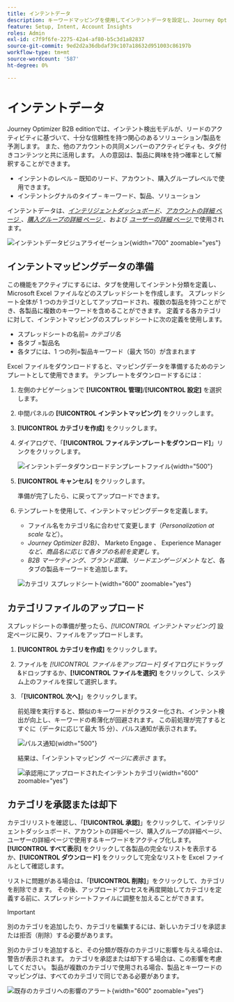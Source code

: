 ```yaml
---
title: インテントデータ
description: キーワードマッピングを使用してインテントデータを設定し、Journey Optimizer B2B editionでアカウントベースのマーケティングに対する顧客の興味と購入シグナルを予測します。
feature: Setup, Intent, Account Insights
roles: Admin
exl-id: c7f9f6fe-2275-42a4-af80-b5c3d1a82837
source-git-commit: 9ed2d2a36dbdaf39c107a18632d951003c86197b
workflow-type: tm+mt
source-wordcount: '587'
ht-degree: 0%

---
```


# インテントデータ

Journey Optimizer B2B editionでは、インテント検出モデルが、リードのアクティビティに基づいて、十分な信頼性を持つ関心のあるソリューション/製品を予測します。 また、他のアカウントの共同メンバーのアクティビティも、タグ付きコンテンツと共に活用します。 人の意図は、製品に興味を持つ確率として解釈することができます。

* インテントのレベル – 既知のリード、アカウント、購入グループレベルで使用できます。
* インテントシグナルのタイプ – キーワード、製品、ソリューション

インテントデータは、[_インテリジェントダッシュボード_](../dashboards/intelligent-dashboard.md)、[_アカウントの詳細_ ページ ](../accounts/account-details.md)、[_購入グループの詳細_ ページ ](../buying-groups/buying-group-details.md)、および [_ユーザーの詳細_ ページ ](../accounts/person-details.md) で使用されます。

![ インテントデータビジュアライゼーション ](../data/assets/intent-data-visualization.png){width="700" zoomable="yes"}

## インテントマッピングデータの準備

この機能をアクティブにするには、タブを使用してインテント分類を定義し、Microsoft Excel ファイルなどのスプレッドシートを作成します。 スプレッドシート全体が 1 つのカテゴリとしてアップロードされ、複数の製品を持つことができ、各製品に複数のキーワードを含めることができます。 定義する各カテゴリに対して、インテントマッピングのスプレッドシートに次の定義を使用します。

* スプレッドシートの名前= _カテゴリ名_
* 各タブ =製品名
* 各タブには、1 つの列=製品キーワード（最大 150）が含まれます

Excel ファイルをダウンロードすると、マッピングデータを準備するためのテンプレートとして使用できます。 テンプレートをダウンロードするには：

1. 左側のナビゲーションで **[!UICONTROL 管理]**/**[!UICONTROL 設定]** を選択します。

1. 中間パネルの **[!UICONTROL インテントマッピング]** をクリックします。

1. **[!UICONTROL カテゴリを作成]** をクリックします。

1. ダイアログで、「**[!UICONTROL ファイルテンプレートをダウンロード]**」リンクをクリックします。

   ![ インテントデータダウンロードテンプレートファイル ](./assets/intent-data-upload-files.png){width="500"}

1. **[!UICONTROL キャンセル]** をクリックします。

   準備が完了したら、に戻ってアップロードできます。

1. テンプレートを使用して、インテントマッピングデータを定義します。

   * ファイル名をカテゴリ名に合わせて変更します（_Personalization at scale_ など）。
   * _Journey Optimizer B2B}、_ Marketo Engage _、_ Experience Manager _など、商品名に応じて各タブの名前を変更し_ す。
   * _B2B マーケティング_、_ブランド認識_、_リードエンゲージメント_ など、各タブの製品キーワードを追加します。

   ![ カテゴリ スプレッドシート ](./assets/intent-category-spreadsheet.png){width="600" zoomable="yes"}

## カテゴリファイルのアップロード

スプレッドシートの準備が整ったら、_[!UICONTROL インテントマッピング]_ 設定ページに戻り、ファイルをアップロードします。

1. **[!UICONTROL カテゴリを作成]** をクリックします。

1. ファイルを _[!UICONTROL ファイルをアップロード]_ ダイアログにドラッグ&amp;ドロップするか、**[!UICONTROL ファイルを選択]** をクリックして、システム上のファイルを探して選択します。

1. 「**[!UICONTROL 次へ]**」をクリックします。

   前処理を実行すると、類似のキーワードがクラスター化され、インテント検出が向上し、キーワードの希薄化が回避されます。 この前処理が完了するとすぐに（データに応じて最大 15 分）、パルス通知が表示されます。

   ![ パルス通知 ](./assets/intent-data-upload-files-pre-process.png){width="500"}

   結果は、「インテントマッピング _ページに表示さ_ ます。

   ![ 承認用にアップロードされたインテントカテゴリ ](./assets/intent-data-category-approve.png){width="600" zoomable="yes"}

## カテゴリを承認または却下

カテゴリリストを確認し、「**[!UICONTROL 承認]**」をクリックして、インテリジェントダッシュボード、アカウントの詳細ページ、購入グループの詳細ページ、ユーザーの詳細ページで使用するキーワードをアクティブ化します。 **[!UICONTROL すべて表示]** をクリックして各製品の完全なリストを表示するか、**[!UICONTROL ダウンロード]** をクリックして完全なリストを Excel ファイルとして確認します。

リストに問題がある場合は、「**[!UICONTROL 削除]**」をクリックして、カテゴリを削除できます。 その後、アップロードプロセスを再度開始してカテゴリを定義する前に、スプレッドシートファイルに調整を加えることができます。

>[!IMPORTANT]
>
>別のカテゴリを追加したり、カテゴリを編集するには、新しいカテゴリを承認または拒否（削除）する必要があります。

別のカテゴリを追加すると、その分類が既存のカテゴリに影響を与える場合は、警告が表示されます。 カテゴリを承認または却下する場合は、この影響を考慮してください。 製品が複数のカテゴリで使用される場合、製品とキーワードのマッピングは、すべてのカテゴリで同じである必要があります。

![ 既存のカテゴリへの影響のアラート ](./assets/intent-data-category-overlap.png){width="600" zoomable="yes"}
